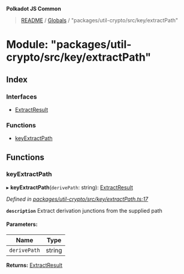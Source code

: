**Polkadot JS Common**

> [README](../README.md) / [Globals](../globals.md) / "packages/util-crypto/src/key/extractPath"

# Module: "packages/util-crypto/src/key/extractPath"

## Index

### Interfaces

* [ExtractResult](../interfaces/_packages_util_crypto_src_key_extractpath_.extractresult.md)

### Functions

* [keyExtractPath](_packages_util_crypto_src_key_extractpath_.md#keyextractpath)

## Functions

### keyExtractPath

▸ **keyExtractPath**(`derivePath`: string): [ExtractResult](../interfaces/_packages_util_crypto_src_key_extractpath_.extractresult.md)

*Defined in [packages/util-crypto/src/key/extractPath.ts:17](https://github.com/polkadot-js/common/blob/13ae8665/packages/util-crypto/src/key/extractPath.ts#L17)*

**`description`** Extract derivation junctions from the supplied path

#### Parameters:

Name | Type |
------ | ------ |
`derivePath` | string |

**Returns:** [ExtractResult](../interfaces/_packages_util_crypto_src_key_extractpath_.extractresult.md)
